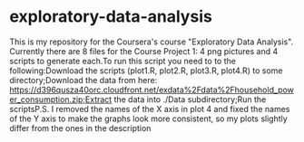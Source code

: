 # exploratory-data-analysis

This is my repository for the Coursera's course "Exploratory Data Analysis". Currently there are 8 files for the Course Project 1: 4 png pictures and 4 scripts to generate each.To run this script you need to to the following:Download the scripts (plot1.R, plot2.R, plot3.R, plot4.R) to some directory;Download the data from here: https://d396qusza40orc.cloudfront.net/exdata%2Fdata%2Fhousehold_power_consumption.zip;Extract the data into ./Data subdirectory;Run the scriptsP.S. I removed the names of the X axis in plot 4 and fixed the names of the Y axis to make the graphs look more consistent, so my plots slightly differ from the ones in the description
